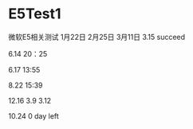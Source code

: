 # E5Test1
微软E5相关测试
1月22日
2月25日
3月11日
3.15
succeed

6.14
20：25

6.17
13:55



8.22
15:39


12.16
3.9
3.12


10.24
0 day left
